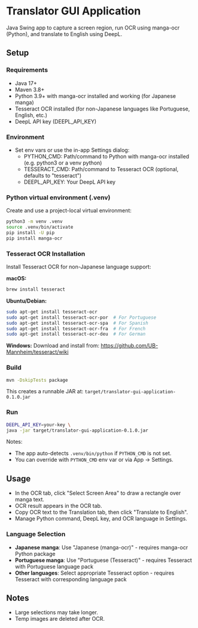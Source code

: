 # Translator GUI Application

Java Swing app to capture a screen region, run OCR using manga-ocr (Python), and translate to English using DeepL.

## Setup

### Requirements
- Java 17+
- Maven 3.8+
- Python 3.9+ with manga-ocr installed and working (for Japanese manga)
- Tesseract OCR installed (for non-Japanese languages like Portuguese, English, etc.)
- DeepL API key (DEEPL_API_KEY)

### Environment
- Set env vars or use the in-app Settings dialog:
  - PYTHON_CMD: Path/command to Python with manga-ocr installed (e.g. python3 or a venv python)
  - TESSERACT_CMD: Path/command to Tesseract OCR (optional, defaults to "tesseract")
  - DEEPL_API_KEY: Your DeepL API key

### Python virtual environment (.venv)
Create and use a project-local virtual environment:
```bash
python3 -m venv .venv
source .venv/bin/activate
pip install -U pip
pip install manga-ocr
```

### Tesseract OCR Installation
Install Tesseract OCR for non-Japanese language support:

**macOS:**
```bash
brew install tesseract
```

**Ubuntu/Debian:**
```bash
sudo apt-get install tesseract-ocr
sudo apt-get install tesseract-ocr-por  # For Portuguese
sudo apt-get install tesseract-ocr-spa  # For Spanish
sudo apt-get install tesseract-ocr-fra  # For French
sudo apt-get install tesseract-ocr-deu  # For German
```

**Windows:**
Download and install from: https://github.com/UB-Mannheim/tesseract/wiki

### Build
```bash
mvn -DskipTests package
```

This creates a runnable JAR at:
`target/translator-gui-application-0.1.0.jar`

### Run
```bash
DEEPL_API_KEY=your-key \
java -jar target/translator-gui-application-0.1.0.jar
```

Notes:
- The app auto-detects `.venv/bin/python` if `PYTHON_CMD` is not set.
- You can override with `PYTHON_CMD` env var or via App → Settings.

## Usage
- In the OCR tab, click "Select Screen Area" to draw a rectangle over manga text.
- OCR result appears in the OCR tab.
- Copy OCR text to the Translation tab, then click "Translate to English".
- Manage Python command, DeepL key, and OCR language in Settings.

### Language Selection
- **Japanese manga**: Use "Japanese (manga-ocr)" - requires manga-ocr Python package
- **Portuguese manga**: Use "Portuguese (Tesseract)" - requires Tesseract with Portuguese language pack
- **Other languages**: Select appropriate Tesseract option - requires Tesseract with corresponding language pack

## Notes
- Large selections may take longer.
- Temp images are deleted after OCR.
